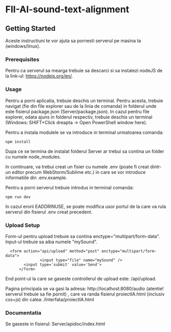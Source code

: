 

# FII-AI-sound-text-alignment

## Getting Started
Aceste instructiuni te vor ajuta sa pornesti serverul pe masina ta (windows/linux).

### Prerequisites

Pentru ca serverul sa mearga trebuie sa descarci si sa instalezi nodeJS de la link-ul: https://nodejs.org/en/.

### Usage
Pentru a porni aplicatia, trebuie deschis un terminal. Pentru acesta, trebuie navigat (fie din file explorer sau de la linia de comanda) in folderul unde este fisierul package.json (Server/package.json). In cazul pentru file explorer, odata ajuns in folderul respectiv, trebuie deschis un terminal (Windows: SHIFT+Click dreapta -> Open PowerShell window here).

Pentru a instala modulele se va introduce in terminal urmatoarea comanda:

```
npm install
```
Dupa ce se termina de instalat folderul Server ar trebui sa contina un folder cu numele node_modules.

In continuare, va trebui creat un fisier cu numele .env (poate fi creat dintr-un editor precum WebStorm/Sublime etc.) in care se vor introduce informatiile din .env.example.

Pentru a porni serverul trebuie introdus in terminal comanda:
```
npm run dev
```


In cazul erorii EADDRINUSE, se poate modifica usor portul de la care va rula serverul din fisierul .env creat precedent.

### Upload Setup

Form-ul pentru upload trebuie sa contina enctype="multipart/form-data".
Input-ul trebuie sa aiba numele "mySound".


```
  <form action="api/upload" method="post" enctype="multipart/form-data">
               <input type="file" name="mySound" />
        <input type='submit' value='Send'>
      </form>
```

End point-ul la care se gaseste controllerul de upload este: /api/upload.

Pagina principala se va gasi la adresa: http://localhost:8080/audio (atentie! serverul trebuie sa fie pornit) , care va randa fisierul
proiectIA.html (inclusiv css+js) din calea: /Interfata/proiectIA.html

### Documentatia
 Se gaseste in fisierul: Server/apidoc/index.html